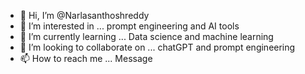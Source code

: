- 👋 Hi, I’m @Narlasanthoshreddy
- 👀 I’m interested in ... prompt engineering and AI tools
- 🌱 I’m currently learning ... Data science and machine learning 
- 💞️ I’m looking to collaborate on ... chatGPT and prompt engineering 
- 📫 How to reach me ... Message   

<!---
Narlasanthoshreddy/Narlasanthoshreddy is a ✨ special ✨ repository because its `README.md` (this file) appears on your GitHub profile.
You can click the Preview link to take a look at your changes.
--->
